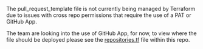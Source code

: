 The pull_request_template file is not currently being managed by Terraform due to issues with cross repo permissions that require the use of a PAT or GitHub App.

The team are looking into the use of GitHub App, for now, to view where the file should be deployed please see the [repositories.tf](./../repositories.tf) file within this repo.
